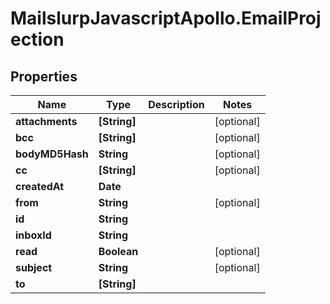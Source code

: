 # MailslurpJavascriptApollo.EmailProjection

## Properties

Name | Type | Description | Notes
------------ | ------------- | ------------- | -------------
**attachments** | **[String]** |  | [optional] 
**bcc** | **[String]** |  | [optional] 
**bodyMD5Hash** | **String** |  | [optional] 
**cc** | **[String]** |  | [optional] 
**createdAt** | **Date** |  | 
**from** | **String** |  | [optional] 
**id** | **String** |  | 
**inboxId** | **String** |  | 
**read** | **Boolean** |  | [optional] 
**subject** | **String** |  | [optional] 
**to** | **[String]** |  | 


